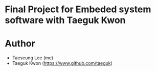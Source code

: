 # Final Project for Embeded system software with Taeguk Kwon

# Author
* Taeseung Lee (me)
* Taeguk Kwon (https://www.github.com/taeguk)
